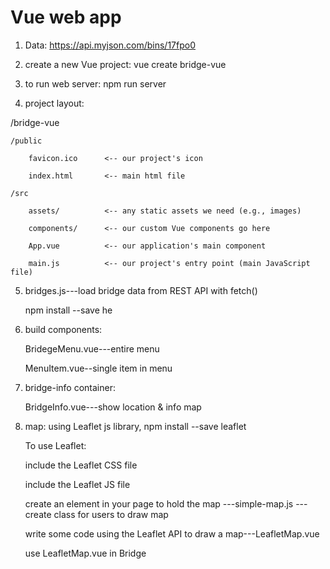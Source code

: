 # Vue web app
1. Data: https://api.myjson.com/bins/17fpo0

2. create a new Vue project: vue create bridge-vue
3. to run web server: npm run server
4. project layout:

/bridge-vue

    /public

        favicon.ico      <-- our project's icon

        index.html       <-- main html file

    /src

        assets/          <-- any static assets we need (e.g., images)

        components/      <-- our custom Vue components go here

        App.vue          <-- our application's main component

        main.js          <-- our project's entry point (main JavaScript file)

5. bridges.js---load bridge data from REST API with fetch()

   npm install --save he

6. build components:

   BridegeMenu.vue---entire menu

   MenuItem.vue--single item in menu

7. bridge-info container:

   BridgeInfo.vue---show location & info map

8. map: using Leaflet js library, npm install --save leaflet

   To use Leaflet:

   include the Leaflet CSS file

   include the Leaflet JS file

   create an element in your page to hold the map ---simple-map.js ---create class for users to draw map

   write some code using the Leaflet API to draw a map---LeafletMap.vue

   use LeafletMap.vue in Bridge

   

   
